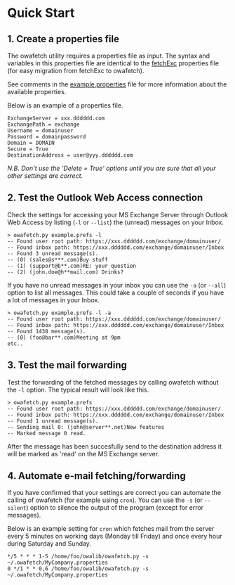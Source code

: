 # Quick Start

## 1. Create a properties file


The owafetch utility requires a properties file as input. 
The syntax and variables in this properties file are identical to the 
[fetchExc](http://www.saunalahti.fi/juhrauti/index.html) properties file 
(for easy migration from fetchExc to owafetch). 

See comments in the [example.properties](https://github.com/pkitslaar/owalib/example.propeties) file 
for more information about the available properties.

Below is an example of a properties file.

```
ExchangeServer = xxx.dddddd.com
ExchangePath = exchange
Username = domainuser 
Password = domainpassword
Domain = DOMAIN
Secure = True
DestinationAddress = user@yyy.dddddd.com
```

*N.B. Don't use the 'Delete = True' options until you are sure that all your other settings are correct.*


## 2. Test the Outlook Web Access connection

Check the settings for accessing your MS Exchange Server through Outlook Web Access by listing (`-l` or `--list`) the (unread) messages on your Inbox.

```
> owafetch.py example.prefs -l
-- Found user root path: https://xxx.dddddd.com/exchange/domainuser/
-- Found inbox path: https://xxx.dddddd.com/exchange/domainuser/Inbox
-- Found 3 unread message(s).
-- (0) (sales@s***.com)Buy stuff
-- (1) (support@b**.com)RE: your question
-- (2) (john.doe@h**mail.com) Drinks?
```

If you have no unread messages in your inbox you can use the `-a` (or `--all`) option to list all messages. 
This could take a couple of seconds if you have a lot of messages in your Inbox.

```
> owafetch.py example.prefs -l -a
-- Found user root path: https://xxx.dddddd.com/exchange/domainuser/
-- Found inbox path: https://xxx.dddddd.com/exchange/domainuser/Inbox
-- Found 1438 message(s).
-- (0) (foo@bar**.com)Meeting at 9pm
etc..
```

## 3. Test the mail forwarding
Test the forwarding of the fetched messages by calling owafetch without the `-l` option.
The typical result will look like this.

```
> owafetch.py example.prefs
-- Found user root path: https://xxx.dddddd.com/exchange/domainuser/
-- Found inbox path: https://xxx.dddddd.com/exchange/domainuser/Inbox
-- Found 1 unread message(s).
-- Sending mail 0: (john@server**.net)New features
-- Marked message 0 read.
```

After the message has been succesfully send to the destination address it will be marked as 'read' on the MS Exchange server.

## 4. Automate e-mail fetching/forwarding
If you have confirmed that your settings are correct you can automate the calling of owafetch (for example using `cron`). 
You can use the `-s` (or `--silent`) option to silence the output of the program (except for error messages).

Below is an example setting for `cron` which fetches mail from the server 
every 5 minutes on working days (Monday till Friday) and once every hour during Saturday and Sunday.

```
*/5 * * * 1-5 /home/foo/owalib/owafetch.py -s ~/.owafetch/MyCompany.properties
0 */1 * * 0,6 /home/foo/owalib/owafetch.py -s ~/.owafetch/MyCompany.properties
```
